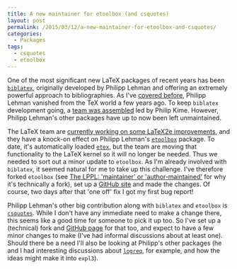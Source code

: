 ```yaml
---
title: A new maintainer for etoolbox (and csquotes)
layout: post
permalink: /2015/03/12/a-new-maintainer-for-etoolbox-and-csquotes/
categories:
  - Packages
tags:
  - csquotes
  - etoolbox
---
```

One of the most significant new LaTeX packages of recent years has been [`biblatex`](https://ctan.org/pkg/biblatex), originally developed by Philipp Lehman and offering an extremely powerful approach to bibliographies. As I've [covered before](/2012/04/03/biblatex-status/), Philipp Lehman vanished from the TeX world a few years ago. To keep `biblatex` development going, a [team was assembled](/2012/04/23/biblatex-a-team-to-continue-the-work/) led by Philip Kime. However, Philipp Lehman's other packages have up to now been left unmaintained.

The LaTeX team are [currently working on some LaTeX2e improvements](/2014/12/28/fixing-latex2e/), and they have a knock-on effect on Philipp Lehman's [`etoolbox`](https://ctan.org/pkg/etoolbox) package. To date, it's automatically loaded [`etex`](https://ctan.org/pkg/etex-pkg), but the team are moving that functionality to the LaTeX kernel so it will no longer be needed. Thus we needed to sort out a minor update to `etoolbox`. As I'm already involved with `biblatex`, it seemed natural for me to take up this challenge. I've therefore forked `etoolbox` (see [The LPPL: 'maintainer' or 'author-maintained'](/2012/05/04/the-lppl-maintainer-or-author-maintained/) for why it's technically a fork), set up a [GitHub site](https://github.com/josephwright/etoolbox) and made the changes. Of course, two days after that 'one off' fix I got my first bug report!

Philipp Lehman's other big contribution along with `biblatex` and `etoolbox` is [`csquotes`](https://ctan.org/pkg/csquotes). While I don't have any immediate need to make a change there, this seems like a good time for someone to pick it up too. So I've set up a (technical) fork and [GitHub page](https://github.com/josephwright/csquotes) for that too, and expect to have a few minor changes to make (I've had informal discussions about at least one). Should there be a need I'll also be looking at Philipp's other packages (he and I had interesting discussions about [`logreq`](https://ctan.org/pkg/logreq), for example, and how the ideas might make it into `expl3`).
